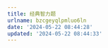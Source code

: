 ```yaml
---
title: 经典智力题
urlname: bzcgeyqlpmluo6ln
date: '2024-05-22 08:44:28'
updated: '2024-05-22 08:44:33'
---
```


